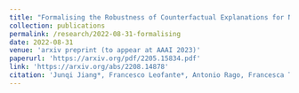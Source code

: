 ```yaml
---
title: "Formalising the Robustness of Counterfactual Explanations for Neural Networks"
collection: publications
permalink: /research/2022-08-31-formalising
date: 2022-08-31
venue: 'arxiv preprint (to appear at AAAI 2023)'
paperurl: 'https://arxiv.org/pdf/2205.15834.pdf'
link: 'https://arxiv.org/abs/2208.14878'
citation: 'Junqi Jiang*, Francesco Leofante*, Antonio Rago, Francesca Toni (2022). &quot;Formalising the Robustness of Counterfactual Explanations for Neural Networks&quot; <i>Arxiv Preprint</i>.'
---
```

